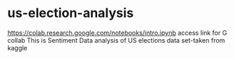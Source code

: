 # us-election-analysis
https://colab.research.google.com/notebooks/intro.ipynb
access link for G collab 
This is Sentiment Data analysis of US elections
data set-taken from kaggle
